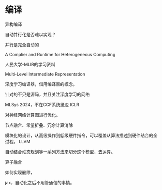 # 编译

异构编译

自动并行化是否难以实现？

并行是完全自动的

A Complier and Runtime for Heterogeneous Computing


人民大学-MLIR的学习资料

Multi-Level Intermediate Representation

深度学习编译器，借用编译器的概念。

针对的不只是源码，并且关注深度学习的网络

MLSys 2024，不在CCF系统里边
ICLR


对神经网络计算图进行优化。

节点融合、常量折叠、冗余计算消除

模块化的设计，从高级操作到低级硬件指令，可以覆盖从算法描述到硬件结合的全过程。
LLVM

自动结合动态规划等一系列方法来切分这个模型，去运算。

算子融合

如何实现删除，



jax，自动化之后不用管通信的事情。